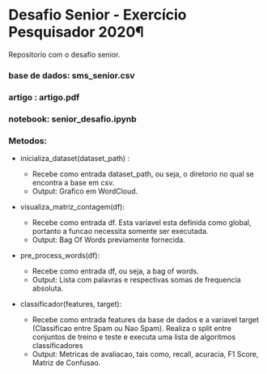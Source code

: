 # Desafio Senior - Exercício Pesquisador 2020¶
Repositorio com o desafio senior.

### base de dados: sms_senior.csv

### artigo : artigo.pdf

### notebook: senior_desafio.ipynb

### Metodos:
* inicializa_dataset(dataset_path) : 
   * Recebe como entrada dataset_path, ou seja, o diretorio no qual se encontra a base em csv. 
   * Output: Grafico em WordCloud.
  
*  visualiza_matriz_contagem(df):
   * Recebe como entrada df. Esta variavel esta definida como global, portanto a funcao necessita somente ser executada.
   * Output: Bag Of Words previamente fornecida.
 
* pre_process_words(df):
   * Recebe como entrada df, ou seja, a bag of words.
   * Output: Lista com palavras e respectivas somas de frequencia absoluta.
 
 * classificador(features, target):
   * Recebe como entrada features da base de dados e a variavel target (Classificao entre Spam ou Nao Spam). Realiza o split entre conjuntos de treino e teste e executa uma lista de algoritmos classificadores
   * Output: Metricas de avaliacao, tais como, recall, acuracia, F1 Score, Matriz de Confusao.
 
 





